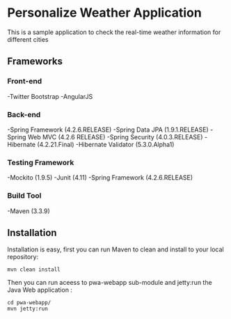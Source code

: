 # Personalize Weather Application
This is a sample application to check the real-time weather information for different cities

## Frameworks

### Front-end
-Twitter Bootstrap
-AngularJS

### Back-end
-Spring Framework (4.2.6.RELEASE)
-Spring Data JPA (1.9.1.RELEASE)
-Spring Web MVC (4.2.6 RELEASE)
-Spring Security (4.0.3.RELEASE)
-Hibernate (4.2.21.Final)
-Hibernate Validator (5.3.0.Alpha1)

### Testing Framework
-Mockito (1.9.5)
-Junit (4.11)
-Spring Framework (4.2.6.RELEASE)

### Build Tool
-Maven (3.3.9)

## Installation
Installation is easy, first you can run Maven to clean and install to your local repository:
```
mvn clean install
```

Then you can run aceess to pwa-webapp sub-module and jetty:run the Java Web application :
```
cd pwa-webapp/
mvn jetty:run
```

